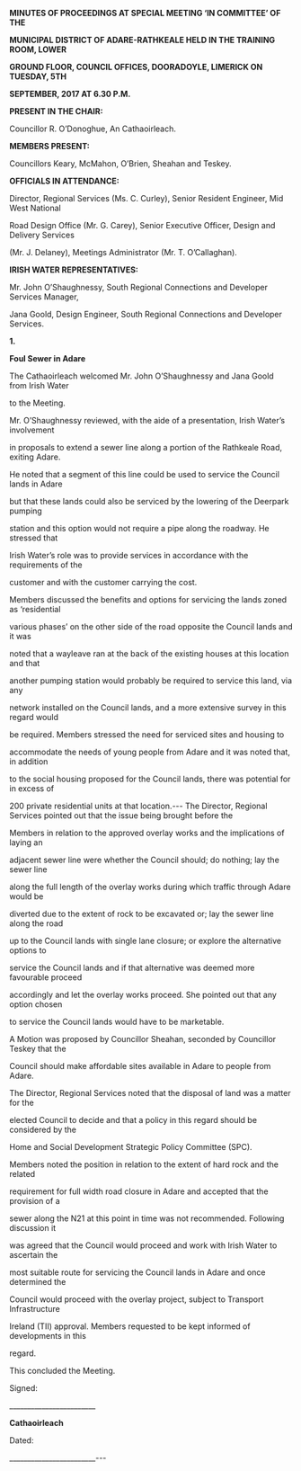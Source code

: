 **MINUTES OF PROCEEDINGS AT SPECIAL MEETING ‘IN COMMITTEE’ OF THE**

**MUNICIPAL DISTRICT OF ADARE-RATHKEALE HELD IN THE TRAINING ROOM, LOWER**

**GROUND FLOOR, COUNCIL OFFICES, DOORADOYLE, LIMERICK ON TUESDAY, 5TH**

**SEPTEMBER, 2017 AT 6.30 P.M.**

**PRESENT IN THE CHAIR:**

Councillor R. O’Donoghue, An Cathaoirleach.

**MEMBERS PRESENT:**

Councillors Keary, McMahon, O’Brien, Sheahan and Teskey.

**OFFICIALS IN ATTENDANCE:**

Director, Regional Services (Ms. C. Curley), Senior Resident Engineer, Mid West National

Road Design Office (Mr. G. Carey), Senior Executive Officer, Design and Delivery Services

(Mr. J. Delaney), Meetings Administrator (Mr. T. O’Callaghan).

**IRISH WATER REPRESENTATIVES:**

Mr. John O’Shaughnessy, South Regional Connections and Developer Services Manager,

Jana Goold, Design Engineer, South Regional Connections and Developer Services.

**1.**

**Foul Sewer in Adare**

The Cathaoirleach welcomed Mr. John O’Shaughnessy and Jana Goold from Irish Water

to the Meeting.

Mr. O’Shaughnessy reviewed, with the aide of a presentation, Irish Water’s involvement

in proposals to extend a sewer line along a portion of the Rathkeale Road, exiting Adare.

He noted that a segment of this line could be used to service the Council lands in Adare

but that these lands could also be serviced by the lowering of the Deerpark pumping

station and this option would not require a pipe along the roadway. He stressed that

Irish Water’s role was to provide services in accordance with the requirements of the

customer and with the customer carrying the cost.

Members discussed the benefits and options for servicing the lands zoned as ‘residential

various phases’ on the other side of the road opposite the Council lands and it was

noted that a wayleave ran at the back of the existing houses at this location and that

another pumping station would probably be required to service this land, via any

network installed on the Council lands, and a more extensive survey in this regard would

be required. Members stressed the need for serviced sites and housing to

accommodate the needs of young people from Adare and it was noted that, in addition

to the social housing proposed for the Council lands, there was potential for in excess of

200 private residential units at that location.---
The Director, Regional Services pointed out that the issue being brought before the

Members in relation to the approved overlay works and the implications of laying an

adjacent sewer line were whether the Council should; do nothing; lay the sewer line

along the full length of the overlay works during which traffic through Adare would be

diverted due to the extent of rock to be excavated or; lay the sewer line along the road

up to the Council lands with single lane closure; or explore the alternative options to

service the Council lands and if that alternative was deemed more favourable proceed

accordingly and let the overlay works proceed. She pointed out that any option chosen

to service the Council lands would have to be marketable.

A Motion was proposed by Councillor Sheahan, seconded by Councillor Teskey that the

Council should make affordable sites available in Adare to people from Adare.

The Director, Regional Services noted that the disposal of land was a matter for the

elected Council to decide and that a policy in this regard should be considered by the

Home and Social Development Strategic Policy Committee (SPC).

Members noted the position in relation to the extent of hard rock and the related

requirement for full width road closure in Adare and accepted that the provision of a

sewer along the N21 at this point in time was not recommended. Following discussion it

was agreed that the Council would proceed and work with Irish Water to ascertain the

most suitable route for servicing the Council lands in Adare and once determined the

Council would proceed with the overlay project, subject to Transport Infrastructure

Ireland (TII) approval. Members requested to be kept informed of developments in this

regard.

This concluded the Meeting.

Signed:

\_\_\_\_\_\_\_\_\_\_\_\_\_\_\_\_\_\_\_\_\_\_\_\_

**Cathaoirleach**

Dated:

\_\_\_\_\_\_\_\_\_\_\_\_\_\_\_\_\_\_\_\_\_\_\_\_---
